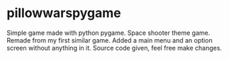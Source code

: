 # pillowwarspygame
Simple game made with python pygame. Space shooter theme game. Remade from my first similar game. Added a main menu and an option screen without anything in it. Source code given, feel free make changes.
